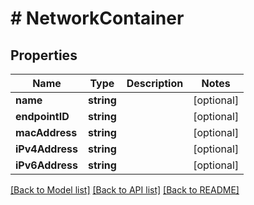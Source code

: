 # # NetworkContainer

## Properties

Name | Type | Description | Notes
------------ | ------------- | ------------- | -------------
**name** | **string** |  | [optional] 
**endpointID** | **string** |  | [optional] 
**macAddress** | **string** |  | [optional] 
**iPv4Address** | **string** |  | [optional] 
**iPv6Address** | **string** |  | [optional] 

[[Back to Model list]](../../README.md#documentation-for-models) [[Back to API list]](../../README.md#documentation-for-api-endpoints) [[Back to README]](../../README.md)


